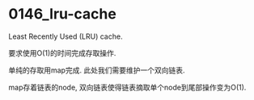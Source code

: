 # 0146_lru-cache

Least Recently Used (LRU) cache.

要求使用O(1)的时间完成存取操作.

单纯的存取用map完成. 此处我们需要维护一个双向链表.

map存着链表的node, 双向链表使得链表摘取单个node到尾部操作变为O(1).
